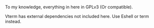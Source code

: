 To my knowledge, everything in here in GPLv3 (Or compatible).

Vterm has external dependencies not included here. Use Eshell or term instead.
